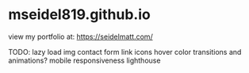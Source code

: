 # mseidel819.github.io

view my portfolio at: https://seidelmatt.com/

TODO:
lazy load img
contact form
link icons hover color
transitions and animations?
mobile responsiveness
lighthouse

